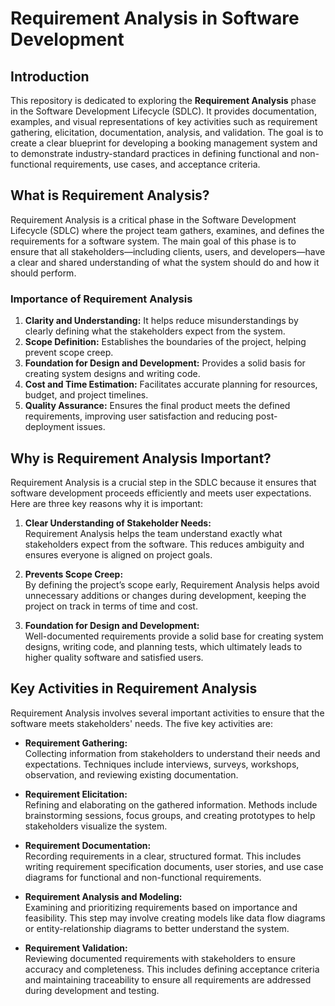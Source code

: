 # Requirement Analysis in Software Development

## Introduction
This repository is dedicated to exploring the **Requirement Analysis** phase in the Software Development Lifecycle (SDLC). It provides documentation, examples, and visual representations of key activities such as requirement gathering, elicitation, documentation, analysis, and validation. The goal is to create a clear blueprint for developing a booking management system and to demonstrate industry-standard practices in defining functional and non-functional requirements, use cases, and acceptance criteria.

## What is Requirement Analysis?

Requirement Analysis is a critical phase in the Software Development Lifecycle (SDLC) where the project team gathers, examines, and defines the requirements for a software system. The main goal of this phase is to ensure that all stakeholders—including clients, users, and developers—have a clear and shared understanding of what the system should do and how it should perform.

### Importance of Requirement Analysis

1. **Clarity and Understanding:** It helps reduce misunderstandings by clearly defining what the stakeholders expect from the system.  
2. **Scope Definition:** Establishes the boundaries of the project, helping prevent scope creep.  
3. **Foundation for Design and Development:** Provides a solid basis for creating system designs and writing code.  
4. **Cost and Time Estimation:** Facilitates accurate planning for resources, budget, and project timelines.  
5. **Quality Assurance:** Ensures the final product meets the defined requirements, improving user satisfaction and reducing post-deployment issues.


## Why is Requirement Analysis Important?

Requirement Analysis is a crucial step in the SDLC because it ensures that software development proceeds efficiently and meets user expectations. Here are three key reasons why it is important:

1. **Clear Understanding of Stakeholder Needs:**  
   Requirement Analysis helps the team understand exactly what stakeholders expect from the software. This reduces ambiguity and ensures everyone is aligned on project goals.

2. **Prevents Scope Creep:**  
   By defining the project’s scope early, Requirement Analysis helps avoid unnecessary additions or changes during development, keeping the project on track in terms of time and cost.

3. **Foundation for Design and Development:**  
   Well-documented requirements provide a solid base for creating system designs, writing code, and planning tests, which ultimately leads to higher quality software and satisfied users.

## Key Activities in Requirement Analysis

Requirement Analysis involves several important activities to ensure that the software meets stakeholders' needs. The five key activities are:

- **Requirement Gathering:**  
  Collecting information from stakeholders to understand their needs and expectations. Techniques include interviews, surveys, workshops, observation, and reviewing existing documentation.

- **Requirement Elicitation:**  
  Refining and elaborating on the gathered information. Methods include brainstorming sessions, focus groups, and creating prototypes to help stakeholders visualize the system.

- **Requirement Documentation:**  
  Recording requirements in a clear, structured format. This includes writing requirement specification documents, user stories, and use case diagrams for functional and non-functional requirements.

- **Requirement Analysis and Modeling:**  
  Examining and prioritizing requirements based on importance and feasibility. This step may involve creating models like data flow diagrams or entity-relationship diagrams to better understand the system.

- **Requirement Validation:**  
  Reviewing documented requirements with stakeholders to ensure accuracy and completeness. This includes defining acceptance criteria and maintaining traceability to ensure all requirements are addressed during development and testing.

